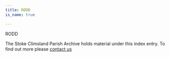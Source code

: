 ```yaml
---
title: RODD
is_name: true

---
```


RODD


The Stoke Climsland Parish Archive holds material under this index entry. To find out more please [contact us](/contact/)
